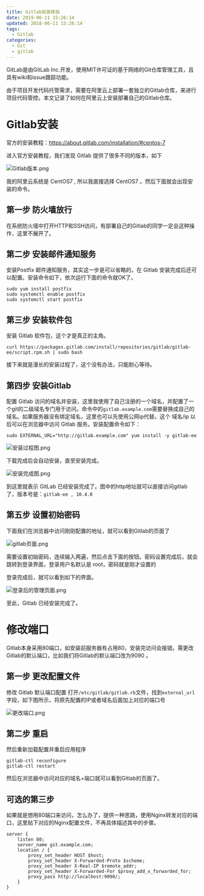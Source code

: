 ```yaml
---
title: Gitlab安装体验
date: 2019-06-11 15:26:14
updated: 2018-06-11 15:26:14
tags:
  - Gitlab
categories: 
  - Git
  - gitlab
---
```


GitLab是由GitLab Inc.开发，使用MIT许可证的基于网络的Git仓库管理工具，且具有wiki和issue跟踪功能。

由于项目开发代码托管需求，需要在阿里云上部署一套独立的Gitlab仓库，来进行项目代码管控。本文记录了如何在阿里云上安装部署自己的Gitlab仓库。

<!-- more -->

# Gitlab安装

官方的安装教程：https://about.gitlab.com/installation/#centos-7

进入官方安装教程，我们发现 Gitlab 提供了很多不同的版本，如下

![Gitlab版本.png](https://pic.winsky.wang/images/2019/06/11/20180124100605385.png)

我的阿里云系统是 CentOS7 , 所以我直接选择 CentOS7 。然后下面就会出现安装的命令。

## 第一步 防火墙放行

在系统防火墙中打开HTTP和SSH访问，有部署自己的Gitlab的同学一定会这种操作，这里不展开了。

## 第二步 安装邮件通知服务

安装Postfix 邮件通知服务，其实这一步是可以省略的，在 Gitlab 安装完成后还可以配置。安装命令如下，依次运行下面的命令就OK了。

```
sudo yum install postfix
sudo systemctl enable postfix
sudo systemctl start postfix
```

## 第三步 安装软件包

安装 Gitlab 软件包，这个才是真正的主角。

```
curl https://packages.gitlab.com/install/repositories/gitlab/gitlab-ee/script.rpm.sh | sudo bash
```

接下来就是漫长的安装过程了，这个没有办法，只能耐心等待。

## 第四步 安装Gitlab

配置 Gitlab 访问的域名并安装，这里我使用了自己注册的一个域名，并配置了一个git的二级域名专门用于访问。命令中的`gitlab.example.com`需要替换成自己的域名。如果服务器没有绑定域名，这里也可以先使用公网ip代替。这个 域名/ip 以后可以在浏览器中访问 Gitlab 服务。安装配置命令如下：

```
sudo EXTERNAL_URL="http://gitlab.example.com" yum install -y gitlab-ee
```
![安装过程图.png](https://pic.winsky.wang/images/2019/06/11/20180123203755393.png)

下载完成后会自动安装，直至安装完成。

![安装完成图.png](https://pic.winsky.wang/images/2019/06/11/20180123204950803.png)

到这里就表示 GitLab 已经安装完成了。图中的http地址就可以直接访问gitlab了，版本号是：`gitlab-ee , 10.4.0`

## 第五步 设置初始密码

下面我们在浏览器中访问刚刚配置的地址，就可以看到Gitlab的页面了

![gitlab页面.png](https://pic.winsky.wang/images/2019/06/11/20180123205422958.png)

需要设置初始密码，连续输入两遍，然后点击下面的按钮。密码设置完成后，就会跳转到登录界面，登录用户名默认是 root，密码就是刚才设置的

登录完成后，就可以看到如下的界面。

![登录后的管理页面.png](https://pic.winsky.wang/images/2019/06/11/20180123210439053.png)

至此，Gitlab 已经安装完成了。

# 修改端口
Gitlab本身采用80端口，如安装前服务器有占用80，安装完访问会报错。需更改Gitlab的默认端口，比如我们将Gitlab的默认端口改为9090 。

## 第一步 更改配置文件

修改 Gitlab 默认端口配置 
打开`/etc/gitlab/gitlab.rb`文件，找到`external_url`字段，如下图所示，将原先配置的IP或者域名后面加上对应的端口号

![更改端口.png](https://pic.winsky.wang/images/2019/06/11/cefb38d9ec434a57.png)

## 第二步 重启
然后重新加载配置并重启应用程序
```
gitlab-ctl reconfigure
gitlab-ctl restart
```

然后在浏览器中访问对应的域名+端口就可以看到Gitlab的页面了。

## 可选的第三步
如果就是想用80端口来访问，怎么办了，提供一种思路，使用Nginx转发对应的端口，这里贴下对应的Nginx配置文件，不再具体描述其中的步骤。

```
server {
	listen 80;
	server_name git.example.com;
	location / {
		proxy_set_header HOST $host;
		proxy_set_header X-Forwarded-Proto $scheme;
		proxy_set_header X-Real-IP $remote_addr;
		proxy_set_header X-Forwarded-For $proxy_add_x_forwarded_for;
		proxy_pass http://localhost:9090/;
	}
}
```

